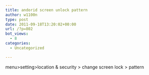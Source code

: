 ```yaml
---
title: andorid screen unlock pattern
author: w1100n
type: post
date: 2011-09-18T13:20:02+00:00
url: /?p=802
bot_views:
  - 8
categories:
  - Uncategorized

---
```

menu>setting>location & security > change screen lock > pattern